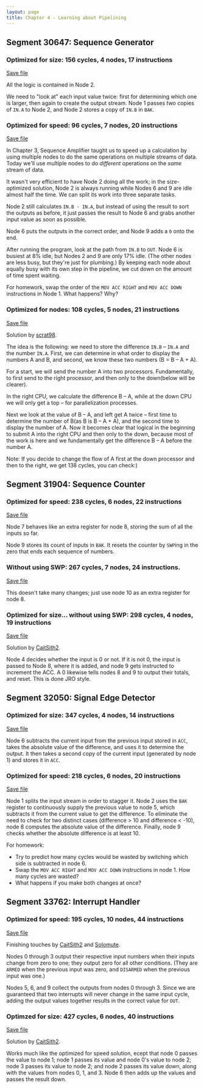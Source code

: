 ```yaml
---
layout: page
title: Chapter 4 - Learning about Pipelining
---
```


## Segment 30647: Sequence Generator

### Optimized for size: 156 cycles, 4 nodes, 17 instructions

[Save file](../save/30647.0.txt)

All the logic is contained in Node 2.

We need to "look at" each input value twice: first for determining which one is larger, then again to create the output stream. Node 1 passes two copies of `IN.A` to Node 2, and Node 2 stores a copy of `IN.B` in `BAK`.

### Optimized for speed: 96 cycles, 7 nodes, 20 instructions

[Save file](../save/30647.1.txt)

In Chapter 3, Sequence Amplifier taught us to speed up a calculation by using multiple nodes to do the same operations on multiple streams of data. Today we'll use multiple nodes to do _different_ operations on the _same_ stream of data.

It wasn't very efficient to have Node 2 doing all the work; in the size-optimized solution, Node 2 is always running while Nodes 6 and 9 are idle almost half the time. We can split its work into three separate tasks.

Node 2 still calculates `IN.B - IN.A`, but instead of using the result to sort the outputs as before, it just passes the result to Node 6 and grabs another input value as soon as possible.

Node 6 puts the outputs in the correct order, and Node 9 adds a `0` onto the end.

After running the program, look at the path from `IN.B` to `OUT`. Node 6 is busiest at 8% idle, but Nodes 2 and 9 are only 17% idle. (The other nodes are less busy, but they're just for plumbing.) By keeping each node about equally busy with its own step in the pipeline, we cut down on the amount of time spent waiting.

For homework, swap the order of the `MOV ACC RIGHT` and `MOV ACC DOWN` instructions in Node 1. What happens? Why?

### Optimized for nodes: 108 cycles, 5 nodes, 21 instructions

[Save file](../save/30647.2.txt)

Solution by [scrat98](https://github.com/scrat98).

The idea is the following: we need to store the difference `IN.B` – `IN.A` and the number `IN.A`. First, we can determine in what order to display the numbers A and B, and second, we know these two numbers (B = B – A + A).

For a start, we will send the number A into two processors. Fundamentally, to first send to the right processor, and then only to the down(below will be clearer).

In the right CPU, we calculate the difference B – A, while at the down CPU we will only get a top – for parallelization processes.

Next we look at the value of B – A, and left get A twice – first time to determine the number of B(as B is B – A  + A), and the second time to display the number of A. Now it becomes clear that logical in the beginning to submit A into the right CPU and then only to the down, because most of the work is here and we fundamentally get the difference B – A before the number A. 

Note: If you decide to change the flow of A first at the down processor and then to the right, we get 138 cycles, you can check:)

## Segment 31904: Sequence Counter

### Optimized for speed: 238 cycles, 6 nodes, 22 instructions

[Save file](../save/31904.0.txt)

Node 7 behaves like an extra register for node 8, storing the sum of all the inputs so far.

Node 9 stores its count of inputs in `BAK`. It resets the counter by `SWP`ing in the zero that ends each sequence of numbers.

### Without using SWP: 267 cycles, 7 nodes, 24 instructions.

[Save file](../save/31904.1.txt)

This doesn't take many changes; just use node 10 as an extra register for node 8.

### Optimized for size... without using SWP: 298 cycles, 4 nodes, 19 instructions

[Save file](../save/31904.2.txt)

Solution by [CaitSith2](https://github.com/CaitSith2).

Node 4 decides whether the input is 0 or not.  If it is not 0, the input is passed to Node 8, where it is added, and node 9 gets instructed to increment the ACC. A 0 likewise tells nodes 8 and 9 to output their totals, and reset.  This is done JRO style.

## Segment 32050: Signal Edge Detector

### Optimized for size: 347 cycles, 4 nodes, 14 instructions

[Save file](../save/32050.0.txt)

Node 6 subtracts the current input from the previous input stored in `ACC`, takes the absolute value of the difference, and uses it to determine the output. It then takes a second copy of the current input (generated by node 1) and stores it in `ACC`.

### Optimized for speed: 218 cycles, 6 nodes, 20 instructions

[Save file](../save/32050.1.txt)

Node 1 splits the input stream in order to stagger it. Node 2 uses the `BAK` register to continuously supply the previous value to node 5, which subtracts it from the current value to get the difference. To eliminate the need to check for two distinct cases (difference > 10 and difference < -10), node 8 computes the absolute value of the difference. Finally, node 9 checks whether the absolute difference is at least 10.

For homework:

- Try to predict how many cycles would be wasted by switching which side is subtracted in node 6.
- Swap the `MOV ACC RIGHT` and `MOV ACC DOWN` instructions in node 1. How many cycles are wasted?
- What happens if you make both changes at once?

## Segment 33762: Interrupt Handler

### Optimized for speed: 195 cycles, 10 nodes, 44 instructions

[Save file](../save/33762.0.txt)

Finishing touches by [CaitSith2](https://github.com/CaitSith2) and [Solomute](https://github.com/Solomute).

Nodes 0 through 3 output their respective input numbers when their inputs change from zero to one; they output zero for all other conditions. (They are `ARMED` when the previous input was zero, and `DISARMED` when the previous input was one.)

Nodes 5, 6, and 9 collect the outputs from nodes 0 through 3. Since we are guaranteed that two interrupts will never change in the same input cycle, adding the output values together results in the correct value for `OUT`.

### Optimzed for size: 427 cycles, 6 nodes, 40 instructions

[Save file](../save/33762.1.txt)

Solution by [CaitSith2](https://github.com/CaitSith2).

Works much like the optimized for speed solution, ecept that node 0 passes the value to node 1; node 1 passes its value and node 0's value to node 2; node 3 passes its value to node 2; and node 2 passes its value down, along with the values from nodes 0, 1, and 3.  Node 6 then adds up the values and passes the result down.
